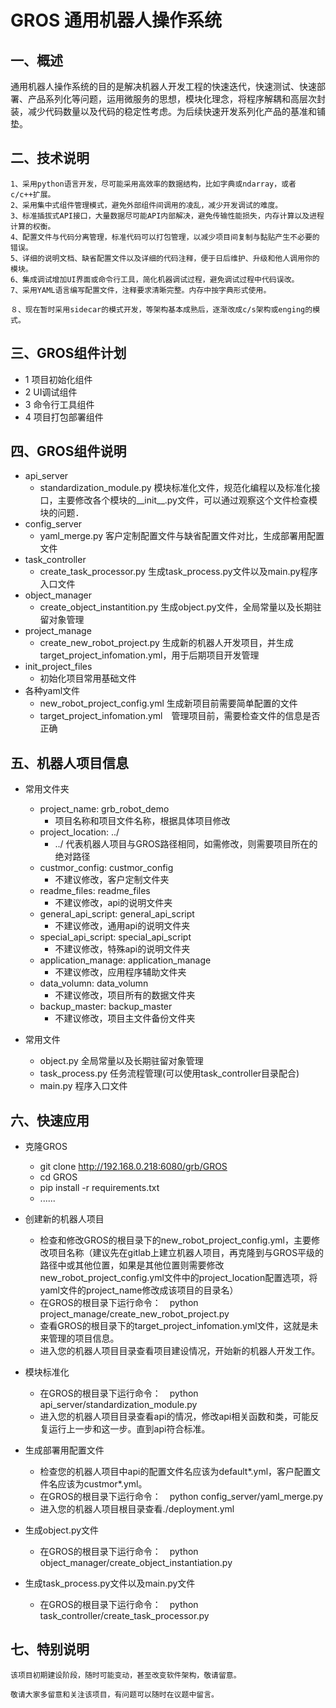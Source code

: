 # GROS 通用机器人操作系统

## 一、概述

通用机器人操作系统的目的是解决机器人开发工程的快速迭代，快速测试、快速部署、产品系列化等问题，运用微服务的思想，模块化理念，将程序解耦和高层次封装，减少代码数量以及代码的稳定性考虑。为后续快速开发系列化产品的基准和铺垫。

## 二、技术说明
```
1、采用python语言开发，尽可能采用高效率的数据结构，比如字典或ndarray，或者c/c++扩展。
2、采用集中式组件管理模式，避免外部组件间调用的凌乱，减少开发调试的难度。
3、标准插拔式API接口，大量数据尽可能API内部解决，避免传输性能损失，内存计算以及进程计算的权衡。
4、配置文件与代码分离管理，标准代码可以打包管理，以减少项目间复制与黏贴产生不必要的错误。
5、详细的说明文档、缺省配置文件以及详细的代码注释，便于日后维护、升级和他人调用你的模块。
6、集成调试增加UI界面或命令行工具，简化机器调试过程，避免调试过程中代码误改。
7、采用YAML语言编写配置文件，注释要求清晰完整。内存中按字典形式使用。

８、现在暂时采用sidecar的模式开发，等架构基本成熟后，逐渐改成c/s架构或enging的模式。
```
## 三、GROS组件计划
  
- 1 项目初始化组件
- 2 UI调试组件
- 3 命令行工具组件
- 4 项目打包部署组件


## 四、GROS组件说明

- api_server
  - standardization_module.py 模块标准化文件，规范化编程以及标准化接口，主要修改各个模块的__init__.py文件，可以通过观察这个文件检查模块的问题．
- config_server
  - yaml_merge.py 客户定制配置文件与缺省配置文件对比，生成部署用配置文件
- task_controller
  - create_task_processor.py 生成task_process.py文件以及main.py程序入口文件
- object_manager
  - create_object_instantition.py 生成object.py文件，全局常量以及长期驻留对象管理
- project_manage
  - create_new_robot_project.py 生成新的机器人开发项目，并生成target_project_infomation.yml，用于后期项目开发管理
- init_project_files
  - 初始化项目常用基础文件
- 各种yaml文件
  - new_robot_project_config.yml 生成新项目前需要简单配置的文件
  - target_project_infomation.yml　管理项目前，需要检查文件的信息是否正确


## 五、机器人项目信息
- 常用文件夹
  - project_name: grb_robot_demo 
    - 项目名称和项目文件名称，根据具体项目修改
  - project_location: ../ 
    - ../ 代表机器人项目与GROS路径相同，如需修改，则需要项目所在的绝对路径
  - custmor_config: custmor_config 
    - 不建议修改，客户定制文件夹
  - readme_files: readme_files 
    - 不建议修改，api的说明文件夹
  - general_api_script: general_api_script 
    - 不建议修改，通用api的说明文件夹
  - special_api_script: special_api_script 
    - 不建议修改，特殊api的说明文件夹
  - application_manage: application_manage 
    - 不建议修改，应用程序辅助文件夹
  - data_volumn: data_volumn 
    - 不建议修改，项目所有的数据文件夹
  - backup_master: backup_master 
    - 不建议修改，项目主文件备份文件夹

- 常用文件
  - object.py 全局常量以及长期驻留对象管理
  - task_process.py 任务流程管理(可以使用task_controller目录配合)
  - main.py 程序入口文件


## 六、快速应用

- 克隆GROS
  - git clone http://192.168.0.218:6080/grb/GROS
  - cd GROS
  - pip install -r requirements.txt
  - ......

- 创建新的机器人项目
  - 检查和修改GROS的根目录下的new_robot_project_config.yml，主要修改项目名称（建议先在gitlab上建立机器人项目，再克隆到与GROS平级的路径中或其他位置，如果是其他位置则需要修改new_robot_project_config.yml文件中的project_location配置选项，将yaml文件的project_name修改成该项目的目录名）
  - 在GROS的根目录下运行命令：　python project_manage/create_new_robot_project.py
  - 查看GROS的根目录下的target_project_infomation.yml文件，这就是未来管理的项目信息。
  - 进入您的机器人项目目录查看项目建设情况，开始新的机器人开发工作。

- 模块标准化
  - 在GROS的根目录下运行命令：　python api_server/standardization_module.py
  - 进入您的机器人项目目录查看api的情况，修改api相关函数和类，可能反复运行上一步和这一步。直到api符合标准。

- 生成部署用配置文件
  - 检查您的机器人项目中api的配置文件名应该为default*.yml，客户配置文件名应该为custmor*.yml。
  - 在GROS的根目录下运行命令：　python config_server/yaml_merge.py
  - 进入您的机器人项目根目录查看./deployment.yml

- 生成object.py文件
  - 在GROS的根目录下运行命令：　python object_manager/create_object_instantiation.py

- 生成task_process.py文件以及main.py文件
  - 在GROS的根目录下运行命令：　python task_controller/create_task_processor.py

## 七、特别说明
```
该项目初期建设阶段，随时可能变动，甚至改变软件架构，敬请留意。

敬请大家多留意和关注该项目，有问题可以随时在议题中留言。
